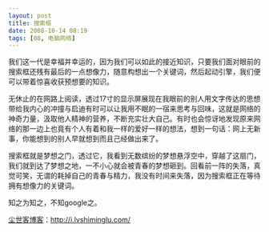 ```yaml
---
layout: post
title: 搜索框
date: 2008-10-14 08:19
tags: [08, 电脑网络]
---
```

我们这一代是幸福并幸运的，因为我们可以如此的接近知识，只要我们面对眼前的搜索框还残有最后的一点想像力，随意构想出一个关键词，然后起动引擎，我们便可以带着惊喜收获预想要的知识。

无休止的在网路上阅读，透过17寸的显示屏展现在我眼前的别人用文字传达的思想带给我内心的冲撞与启迪有时可以让我用不眠的一宿来思考与回味，这就是网络的神奇力量，汲取他人精神的营养，不断充实壮大自己。有时也会惊讶地发现原来网络的那一边上也竟有个人有着和我一样的爱好一样的想法，想到一句话：网上无新事，你能想到的别人早就想到而且己经做出来了。

搜索框就是梦想之门，透过它，我看到无数缤纷的梦想悬浮空中，穿越了这扇门，我们就到达了梦想之地，一不小心就会被青春的梦想砸到。回看前一阵的失落，真觉可笑，无谓的耗掉自己的青春与精力，我没有时间来失落，因为搜索框正在等待拥有想像力的关键词。

知之为知之，不知google之。

<a href="http://i.lvshiminglu.com/">尘世客博客</a>：<a href="http://i.lvshiminglu.com/">http://i.lvshiminglu.com/</a>

